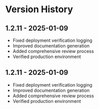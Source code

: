 # Version History

## 1.2.11 - 2025-01-09
- Fixed deployment verification logging
- Improved documentation generation
- Added comprehensive review process
- Verified production environment

## 1.2.11 - 2025-01-09
- Fixed deployment verification logging
- Improved documentation generation
- Added comprehensive review process
- Verified production environment
